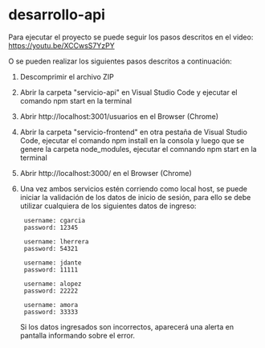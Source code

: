 # desarrollo-api

Para ejecutar el proyecto se puede seguir los pasos descritos en el video:
https://youtu.be/XCCwsS7YzPY

O se pueden realizar los siguientes pasos descritos a continuación:

1. Descomprimir el archivo ZIP
   
2. Abrir la carpeta "servicio-api" en Visual Studio Code y ejecutar el comando npm start en la terminal
   
3. Abrir http://localhost:3001/usuarios en el Browser (Chrome)
   
4. Abrir la carpeta "servicio-frontend" en otra pestaña de Visual Studio Code, ejecutar el comando npm install en la consola y luego que se genere la carpeta node_modules, ejecutar el comnando npm start en la terminal
   
5. Abrir http://localhost:3000/ en el Browser (Chrome)
    
6. Una vez ambos servicios estén corriendo como local host, se puede iniciar la validación de los datos de inicio de sesión, para ello se debe utilizar cualquiera de los siguientes datos de ingreso:

        username: cgarcia
        password: 12345
    
        username: lherrera
        password: 54321
        
        username: jdante
        password: 11111
        
        username: alopez
        password: 22222
    
        username: amora
        password: 33333

    Si los datos ingresados son incorrectos, aparecerá una alerta en pantalla informando sobre el error.
